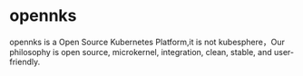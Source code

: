 # opennks
opennks is a  Open Source Kubernetes Platform,it is not kubesphere，Our philosophy is open source, microkernel, integration, clean, stable, and user-friendly.
